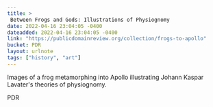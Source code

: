 ```yaml
---
title: > 
 Between Frogs and Gods: Illustrations of Physiognomy
date: 2022-04-16 23:04:05 -0400
dateadded: 2022-04-16 23:04:05 -0400
link: "https://publicdomainreview.org/collection/frogs-to-apollo"
bucket: PDR
layout: urlnote
tags: ["history", "art"]
--- 
```

Images of a frog metamorphing into Apollo illustrating Johann Kaspar Lavater's theories of physiognomy.
 <!-- end excerpt --> 
<div class='bucket'><a class='internal-link' src='_notes/buckets/PDR'>PDR</a></div> 
